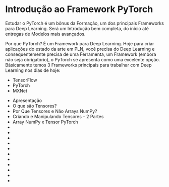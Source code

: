 # Introdução ao Framework PyTorch

Estudar o PyTorch é um bônus da Formação, um dos principais Frameworks para Deep Learning. Será um Introdução bem completa, do início até entregas de Modelos mais avançados.

Por que PyTorch? É um Framework para Deep Learning. Hoje para criar aplicações do estado da arte em PLN, você precisa do Deep Learning e consequentemente precisa de uma Ferramenta, um Framework (embora não seja obrigatório), o PyTorch se apresenta como uma excelente opção.
Básicamente temos 3 Frameworks principais para trabalhar com Deep Learning nos dias de hoje:
- TensorFlow
- PyTorch
- MXNet

<ul>
  <li>Apresentação</li>
  <li>O que são Tensores?</li>
  <li>Por Que Tensores e Não Arrays NumPy?</li>
  <li>Criando e Manipulando Tensores – 2 Partes</li>
  <li>Array NumPy x Tensor PyTorch</li>
  <li></li>
  <li></li>
  <li></li>
  <li></li>
  <li></li>
  <li></li>
  <li></li>
  <li></li>
  <li></li>
  <li></li>
  <li></li>
</ul>